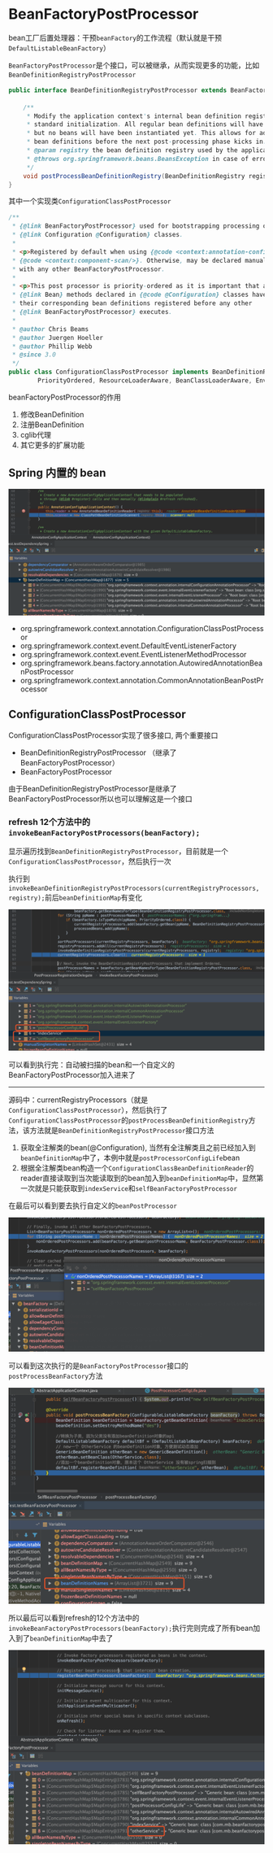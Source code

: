 # BeanFactoryPostProcessor

bean工厂后置处理器：干预`beanFactory`的工作流程（默认就是干预`DefaultListableBeanFactory`）

`BeanFactoryPostProcessor`是个接口，可以被继承，从而实现更多的功能，比如`BeanDefinitionRegistryPostProcessor`

```java
public interface BeanDefinitionRegistryPostProcessor extends BeanFactoryPostProcessor {

	/**
	 * Modify the application context's internal bean definition registry after its
	 * standard initialization. All regular bean definitions will have been loaded,
	 * but no beans will have been instantiated yet. This allows for adding further
	 * bean definitions before the next post-processing phase kicks in.
	 * @param registry the bean definition registry used by the application context
	 * @throws org.springframework.beans.BeansException in case of errors
	 */
	void postProcessBeanDefinitionRegistry(BeanDefinitionRegistry registry) throws BeansException;
}
```

其中一个实现类`ConfigurationClassPostProcessor`

```java
/**
 * {@link BeanFactoryPostProcessor} used for bootstrapping processing of
 * {@link Configuration @Configuration} classes.
 *
 * <p>Registered by default when using {@code <context:annotation-config/>} or
 * {@code <context:component-scan/>}. Otherwise, may be declared manually as
 * with any other BeanFactoryPostProcessor.
 *
 * <p>This post processor is priority-ordered as it is important that any
 * {@link Bean} methods declared in {@code @Configuration} classes have
 * their corresponding bean definitions registered before any other
 * {@link BeanFactoryPostProcessor} executes.
 *
 * @author Chris Beams
 * @author Juergen Hoeller
 * @author Phillip Webb
 * @since 3.0
 */
public class ConfigurationClassPostProcessor implements BeanDefinitionRegistryPostProcessor,
		PriorityOrdered, ResourceLoaderAware, BeanClassLoaderAware, EnvironmentAware {
```

beanFactoryPostProcessor的作用
1. 修改BeanDefinition
2. 注册BeanDefinition
3. cglib代理
4. 其它更多的扩展功能

## Spring 内置的 bean

![](../../imgs/spring_post_processor.png)

* org.springframework.context.annotation.ConfigurationClassPostProcessor
* org.springframework.context.event.DefaultEventListenerFactory
* org.springframework.context.event.EventListenerMethodProcessor
* org.springframework.beans.factory.annotation.AutowiredAnnotationBeanPostProcessor
* org.springframework.context.annotation.CommonAnnotationBeanPostProcessor

## ConfigurationClassPostProcessor

ConfigurationClassPostProcessor实现了很多接口, 两个重要接口
* BeanDefinitionRegistryPostProcessor （继承了BeanFactoryPostProcessor）
* BeanFactoryPostProcessor

由于BeanDefinitionRegistryPostProcessor是继承了BeanFactoryPostProcessor所以也可以理解这是一个接口

### refresh 12个方法中的`invokeBeanFactoryPostProcessors(beanFactory);`

显示遍历找到`BeanDefinitionRegistryPostProcessor`，目前就是一个`ConfigurationClassPostProcessor`，然后执行一次

执行到`invokeBeanDefinitionRegistryPostProcessors(currentRegistryProcessors, registry);`前后`beanDefinitionMap`有变化

![](../../imgs/spring_config2.png)

可以看到执行完：自动被扫描的bean和一个自定义的BeanFactoryPostProcessor加入进来了

---

源码中：currentRegistryProcessors（就是`ConfigurationClassPostProcessor`），然后执行了`ConfigurationClassPostProcessor`的`postProcessBeanDefinitionRegistry`方法，该方法就是`BeanDefinitionRegistryPostProcessor`接口方法

1. 获取全注解类的bean(@Configuration), 当然有全注解类且之前已经加入到`beanDefinitionMap`中了，本例中就是`postProcessorConfigLife`bean
2. 根据全注解类bean构造一个`ConfigurationClassBeanDefinitionReader`的reader直接读取到当次能读取到的bean加入到`beanDefinitionMap`中，显然第一次就是只能获取到`indexService`和`selfBeanFactoryPostProcessor`

在最后可以看到要去执行自定义的`beanPostProcessor`

![](../../imgs/spring_config3.png)

可以看到这次执行的是`BeanFactoryPostProcessor`接口的`postProcessBeanFactory`方法

![](../../imgs/spring_config4.png)

所以最后可以看到refresh的12个方法中的`invokeBeanFactoryPostProcessors(beanFactory);`执行完则完成了所有bean加入到了`beanDefinitionMap`中去了

![](../../imgs/spring_config5.png)
